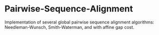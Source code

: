# Pairwise-Sequence-Alignment
Implementation of several global pairwise sequence alignment algorithms: Needleman-Wunsch, Smith-Waterman, and with affine gap cost.
